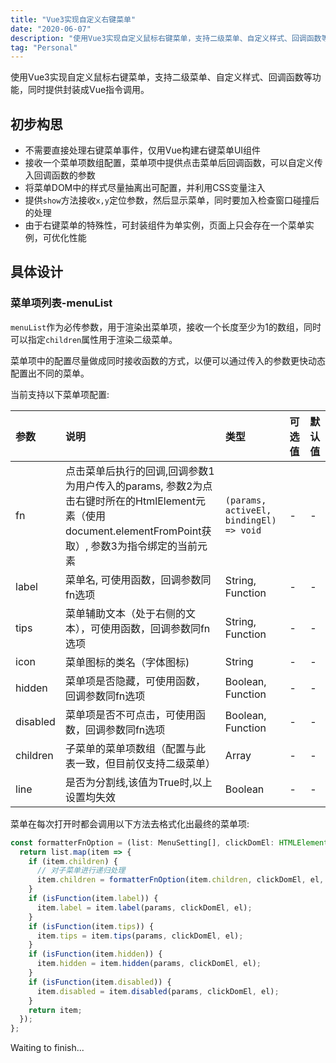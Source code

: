 ```yaml
---
title: "Vue3实现自定义右键菜单"
date: "2020-06-07"
description: "使用Vue3实现自定义鼠标右键菜单，支持二级菜单、自定义样式、回调函数等功能，同时提供封装成Vue指令调用。"
tag: "Personal"
---
```


使用Vue3实现自定义鼠标右键菜单，支持二级菜单、自定义样式、回调函数等功能，同时提供封装成Vue指令调用。

## 初步构思

+ 不需要直接处理右键菜单事件，仅用Vue构建右键菜单UI组件
+ 接收一个菜单项数组配置，菜单项中提供点击菜单后回调函数，可以自定义传入回调函数的参数
+ 将菜单DOM中的样式尽量抽离出可配置，并利用CSS变量注入
+ 提供`show`方法接收`x,y`定位参数，然后显示菜单，同时要加入检查窗口碰撞后的处理
+ 由于右键菜单的特殊性，可封装组件为单实例，页面上只会存在一个菜单实例，可优化性能

## 具体设计

### 菜单项列表-menuList

`menuList`作为必传参数，用于渲染出菜单项，接收一个长度至少为1的数组，同时可以指定`children`属性用于渲染二级菜单。

菜单项中的配置尽量做成同时接收函数的方式，以便可以通过传入的参数更快动态配置出不同的菜单。

当前支持以下菜单项配置:

|参数|说明|类型|可选值|默认值|
|:---|:---|:---|:---|:---|
|fn|点击菜单后执行的回调,回调参数1为用户传入的params, 参数2为点击右键时所在的HtmlElement元素（使用document.elementFromPoint获取）, 参数3为指令绑定的当前元素|`(params, activeEl, bindingEl) => void`|-|-|
|label|菜单名, 可使用函数，回调参数同fn选项|String, Function|-|-|
|tips|菜单辅助文本（处于右侧的文本），可使用函数，回调参数同fn选项|String, Function|-|-|
|icon|菜单图标的类名（字体图标)|String|-|-|
|hidden|菜单项是否隐藏，可使用函数，回调参数同fn选项|Boolean, Function|-|-|
|disabled|菜单项是否不可点击，可使用函数，回调参数同fn选项|Boolean, Function|-|-|
|children|子菜单的菜单项数组（配置与此表一致，但目前仅支持二级菜单）|Array|-|-|
|line|是否为分割线,该值为True时,以上设置均失效|Boolean|-|-|

菜单在每次打开时都会调用以下方法去格式化出最终的菜单项:

```ts
const formatterFnOption = (list: MenuSetting[], clickDomEl: HTMLElement, el: HTMLElement, params: any): MenuSetting[] => {
  return list.map(item => {
    if (item.children) {
      // 对子菜单进行递归处理
      item.children = formatterFnOption(item.children, clickDomEl, el, params);
    }
    if (isFunction(item.label)) {
      item.label = item.label(params, clickDomEl, el);
    }
    if (isFunction(item.tips)) {
      item.tips = item.tips(params, clickDomEl, el);
    }
    if (isFunction(item.hidden)) {
      item.hidden = item.hidden(params, clickDomEl, el);
    }
    if (isFunction(item.disabled)) {
      item.disabled = item.disabled(params, clickDomEl, el);
    }
    return item;
  });
};
```

Waiting to finish...